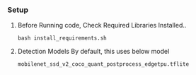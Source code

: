 ### Setup
1. Before Running code, Check Required Libraries Installed..
    ```
    bash install_requirements.sh
    ```
2. Detection Models
    By default, this uses below model
    ```
    mobilenet_ssd_v2_coco_quant_postprocess_edgetpu.tflite
    ```

